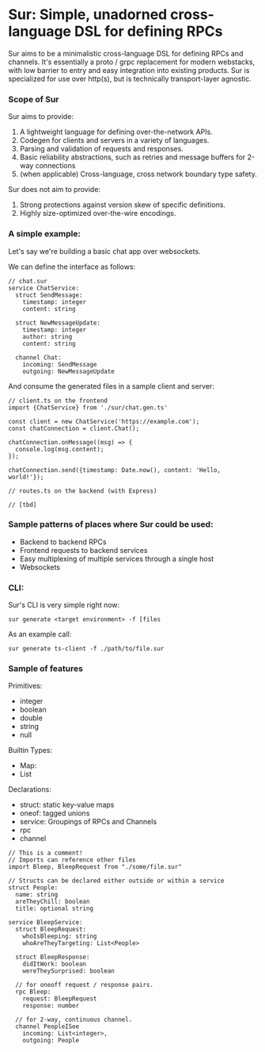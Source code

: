 # Sur: Simple, unadorned cross-language DSL for defining RPCs

Sur aims to be a minimalistic cross-language DSL for defining RPCs and channels.
It's essentially a proto / grpc replacement for modern webstacks, with low
barrier to entry and easy integration into existing products. Sur is specialized
for use over http(s), but is technically transport-layer agnostic.

### Scope of Sur

Sur aims to provide:

1. A lightweight language for defining over-the-network APIs.
2. Codegen for clients and servers in a variety of languages.
3. Parsing and validation of requests and responses.
4. Basic reliability abstractions, such as retries and message buffers for 2-way
   connections
5. (when applicable) Cross-language, cross network boundary type safety.

Sur does not aim to provide:

1. Strong protections against version skew of specific definitions.
2. Highly size-optimized over-the-wire encodings.

### A simple example:

Let's say we're building a basic chat app over websockets.

We can define the interface as follows:

```
// chat.sur
service ChatService:
  struct SendMessage:
    timestamp: integer
    content: string

  struct NewMessageUpdate:
    timestamp: integer
    author: string
    content: string

  channel Chat:
    incoming: SendMessage
    outgoing: NewMessageUpdate
```

And consume the generated files in a sample client and server:

```
// client.ts on the frontend
import {ChatService} from './sur/chat.gen.ts'

const client = new ChatService('https://example.com');
const chatConnection = client.Chat();

chatConnection.onMessage((msg) => {
  console.log(msg.content);
});

chatConnection.send({timestamp: Date.now(), content: 'Hello, world!'});

```

```
// routes.ts on the backend (with Express)

// [tbd]
```

### Sample patterns of places where Sur could be used:

- Backend to backend RPCs
- Frontend requests to backend services
- Easy multiplexing of multiple services through a single host
- Websockets

### CLI:

Sur's CLI is very simple right now:

`sur generate <target environment> -f [files`

As an example call:

`sur generate ts-client -f ./path/to/file.sur`

### Sample of features

Primitives:

- integer
- boolean
- double
- string
- null

Builtin Types:

- Map:
- List

Declarations:

- struct: static key-value maps
- oneof: tagged unions
- service: Groupings of RPCs and Channels
- rpc
- channel

```
// This is a comment!
// Imports can reference other files
import Bleep, BleepRequest from "./some/file.sur"

// Structs can be declared either outside or within a service
struct People:
  name: string
  areTheyChill: boolean
  title: optional string

service BleepService:
  struct BleepRequest:
    whoIsBleeping: string
    whoAreTheyTargeting: List<People>

  struct BleepResponse:
    didItWork: boolean
    wereTheySurprised: boolean

  // for oneoff request / response pairs.
  rpc Bleep:
    request: BleepRequest
    response: number

  // for 2-way, continuous channel.
  channel PeopleISee
    incoming: List<integer>,
    outgoing: People

```
